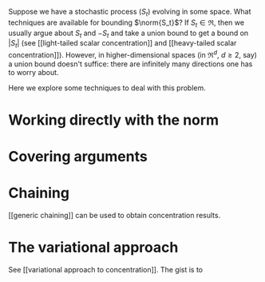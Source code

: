 
Suppose we have a stochastic process $(S_t)$ evolving in some space. What techniques are available for bounding $\norm{S_t}$? If $S_t\in\Re$, then we usually argue about $S_t$ and $- S_t$ and take a union bound to get a bound on $|S_t|$ (see [[light-tailed scalar concentration]] and [[heavy-tailed scalar concentration]]). However, in higher-dimensional spaces (in $\Re^d$, $d\geq 2$, say) a union bound doesn't suffice: there are infinitely many directions one has to worry about. 

Here we explore some techniques to deal with this problem. 

# Working directly with the norm 



# Covering arguments 



# Chaining 

[[generic chaining]] can be used to obtain concentration results. 


# The variational approach 

See [[variational approach to concentration]]. The gist is to 